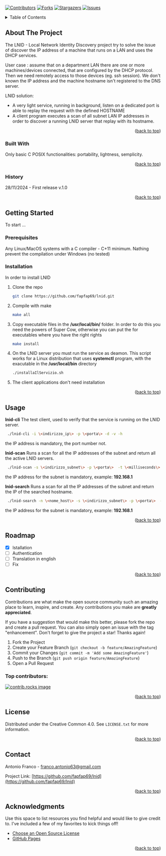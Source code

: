 <!-- PROJECT SHIELDS -->
<!--
*** I'm using markdown "reference style" links for readability.
*** Reference links are enclosed in brackets [ ] instead of parentheses ( ).
*** See the bottom of this document for the declaration of the reference variables
*** for contributors-url, forks-url, etc. This is an optional, concise syntax you may use.
*** https://www.markdownguide.org/basic-syntax/#reference-style-links
-->
[![Contributors][contributors-shield]][contributors-url]
[![Forks][forks-shield]][forks-url]
[![Stargazers][stars-shield]][stars-url]
[![Issues][issues-shield]][issues-url]

<!-- TABLE OF CONTENTS -->
<details>
  <summary>Table of Contents</summary>
  <ol>
    <li>
      <a href="#about-the-project">About The Project</a>
      <ul>
        <li><a href="#built-with">Built With</a></li>
      </ul>
    </li>
    <li>
      <a href="#getting-started">Getting Started</a>
      <ul>
        <li><a href="#prerequisites">Prerequisites</a></li>
        <li><a href="#installation">Installation</a></li>
      </ul>
    </li>
    <li><a href="#usage">Usage</a></li>
    <li><a href="#roadmap">Roadmap</a></li>
    <li><a href="#contributing">Contributing</a></li>
    <li><a href="#license">License</a></li>
    <li><a href="#contact">Contact</a></li>
    <li><a href="#acknowledgments">Acknowledgments</a></li>
  </ol>
</details>



<!-- ABOUT THE PROJECT -->
## About The Project

The LNID - Local Network Identity Discovery project try to solve the issue of discover the IP address of a machine that runs on a LAN and uses the DHCP services.

User case : assume that on a department LAN there are one or more machines/devices connected, that are configured by the DHCP protocol. Then we need remotely access to those devices (eg. ssh session). We don't known the IP address and the machine hostname isn't registered to the DNS server.

LNID solution:
* A very light service, running in background, listen on a dedicated port is able to replay the request with the defined HOSTNAME
* A client program executes a scan of all subnet LAN IP addresses in order to discover a running LNID server that replay with its hostname.

<p align="right">(<a href="#readme-top">back to top</a>)</p>

### Built With

Only basic C POSIX functionalities: portability, lightness, semplicity.

<p align="right">(<a href="#readme-top">back to top</a>)</p>

### History

28/11/2024 - First release v.1.0

<p align="right">(<a href="#readme-top">back to top</a>)</p>

<!-- GETTING STARTED -->
## Getting Started

To start ...

### Prerequisites

Any Linux/MacOS systems with a C compiler - C+11 minimum. Nathing prevent the compilation under Windows (no tested) 

### Installation

In order to install LNID

1. Clone the repo 
   ```sh
   git clone https://github.com/fapfap69/lnid.git
   ```
2. Compile with make
   ```sh
   make all
   ```
3. Copy executable files in the **/usr/local/bin/** folder. In order to do this you need the powers of Super Cow, otherwise you can put the for executables where you have the right rights
   ```sh
   make install
   ```
4. On the LNID server you must run the service as deamon. This script works for a Linux distribution that uses **systemctl** program, with the exacutable in the **/usr/local/bin** directory
   ```sh
   ./installaIlServizio.sh
   ```
5. The client applications don't need installation

<p align="right">(<a href="#readme-top">back to top</a>)</p>


<!-- USAGE EXAMPLES -->
## Usage

**lnid-cli** The test client, used to  verify that the service is running on the LNID server.
   ```sh
    ./lnid-cli -i \<indirizzo_ip\> -p \<porta\> -d -v -h
   ```
the IP address is mandatory, the port number not.

**lnid-scan** Runs a scan for all the IP addresses of the subnet and return all the active LNID servers.
   ```sh
    ./lnid-scan -s \<indirizzo_subnet\> -p \<porta\>  -t \<milliseconds\> -o \<milliseconds\> -d -v -h
   ```
the IP address for the subnet is mandatory, example: **192.168.1**

**lnid-search** Runs a scan for all the IP addresses of the subnet and return the IP of the searched hostname.
   ```sh
    ./lnid-search -n \<nome_host\> -s \<indirizzo_subnet\> -p \<porta\>  -t \<milliseconds\> -o \<milliseconds\> -v -h
   ```
the IP address for the subnet is mandatory, example: **192.168.1**


<p align="right">(<a href="#readme-top">back to top</a>)</p>


<!-- ROADMAP -->
## Roadmap

- [x] Istallation
- [ ] Authentication
- [ ] Translation in english
- [ ] Fix

<p align="right">(<a href="#readme-top">back to top</a>)</p>


<!-- CONTRIBUTING -->
## Contributing

Contributions are what make the open source community such an amazing place to learn, inspire, and create. Any contributions you make are **greatly appreciated**.

If you have a suggestion that would make this better, please fork the repo and create a pull request. You can also simply open an issue with the tag "enhancement".
Don't forget to give the project a star! Thanks again!

1. Fork the Project
2. Create your Feature Branch (`git checkout -b feature/AmazingFeature`)
3. Commit your Changes (`git commit -m 'Add some AmazingFeature'`)
4. Push to the Branch (`git push origin feature/AmazingFeature`)
5. Open a Pull Request

### Top contributors:

<a href="https://github.com/fapfap69/lnid/graphs/contributors">
  <img src="https://contrib.rocks/image?repo=othneildrew/Best-README-Template" alt="contrib.rocks image" />
</a>

<p align="right">(<a href="#readme-top">back to top</a>)</p>


<!-- LICENSE -->
## License

Distributed under the Creative Common 4.0. See `LICENSE.txt` for more information.

<p align="right">(<a href="#readme-top">back to top</a>)</p>


<!-- CONTACT -->
## Contact

Antonio Franco - franco.antonio63@gmail.com

Project Link: [https://github.com/fapfap69/lnid](https://github.com/fapfap69/lnid)

<p align="right">(<a href="#readme-top">back to top</a>)</p>


<!-- ACKNOWLEDGMENTS -->
## Acknowledgments

Use this space to list resources you find helpful and would like to give credit to. I've included a few of my favorites to kick things off!

* [Choose an Open Source License](https://choosealicense.com)
* [GitHub Pages](https://pages.github.com)

<p align="right">(<a href="#readme-top">back to top</a>)</p>



<!-- MARKDOWN LINKS & IMAGES -->
<!-- https://www.markdownguide.org/basic-syntax/#reference-style-links -->
[contributors-shield]: https://img.shields.io/github/contributors/othneildrew/Best-README-Template.svg?style=for-the-badge
[contributors-url]: https://github.com/othneildrew/Best-README-Template/graphs/contributors
[forks-shield]: https://img.shields.io/github/forks/othneildrew/Best-README-Template.svg?style=for-the-badge
[forks-url]: https://github.com/othneildrew/Best-README-Template/network/members
[stars-shield]: https://img.shields.io/github/stars/othneildrew/Best-README-Template.svg?style=for-the-badge
[stars-url]: https://github.com/othneildrew/Best-README-Template/stargazers
[issues-shield]: https://img.shields.io/github/issues/othneildrew/Best-README-Template.svg?style=for-the-badge
[issues-url]: https://github.com/othneildrew/Best-README-Template/issues
[license-shield]: https://img.shields.io/github/license/othneildrew/Best-README-Template.svg?style=for-the-badge
[license-url]: https://github.com/othneildrew/Best-README-Template/blob/master/LICENSE.txt
[linkedin-shield]: https://img.shields.io/badge/-LinkedIn-black.svg?style=for-the-badge&logo=linkedin&colorB=555
[linkedin-url]: https://linkedin.com/in/othneildrew
[product-screenshot]: images/screenshot.png
[Next.js]: https://img.shields.io/badge/next.js-000000?style=for-the-badge&logo=nextdotjs&logoColor=white
[Next-url]: https://nextjs.org/
[React.js]: https://img.shields.io/badge/React-20232A?style=for-the-badge&logo=react&logoColor=61DAFB
[React-url]: https://reactjs.org/
[Vue.js]: https://img.shields.io/badge/Vue.js-35495E?style=for-the-badge&logo=vuedotjs&logoColor=4FC08D
[Vue-url]: https://vuejs.org/
[Angular.io]: https://img.shields.io/badge/Angular-DD0031?style=for-the-badge&logo=angular&logoColor=white
[Angular-url]: https://angular.io/
[Svelte.dev]: https://img.shields.io/badge/Svelte-4A4A55?style=for-the-badge&logo=svelte&logoColor=FF3E00
[Svelte-url]: https://svelte.dev/
[Laravel.com]: https://img.shields.io/badge/Laravel-FF2D20?style=for-the-badge&logo=laravel&logoColor=white
[Laravel-url]: https://laravel.com
[Bootstrap.com]: https://img.shields.io/badge/Bootstrap-563D7C?style=for-the-badge&logo=bootstrap&logoColor=white
[Bootstrap-url]: https://getbootstrap.com
[JQuery.com]: https://img.shields.io/badge/jQuery-0769AD?style=for-the-badge&logo=jquery&logoColor=white
[JQuery-url]: https://jquery.com 